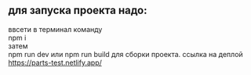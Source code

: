 для запуска проекта надо:
-------------------------
ввсети в терминал команду<br>
npm i <br>
затем <br>
npm run dev или npm run build для сборки проекта.
ссылка на деплой <br>
https://parts-test.netlify.app/
